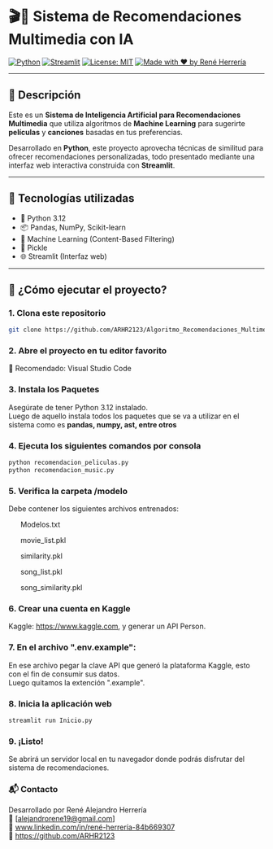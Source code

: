 # 🎬🎵 Sistema de Recomendaciones Multimedia con IA

[![Python](https://img.shields.io/badge/Python-3.12-blue?logo=python)](https://www.python.org/)
[![Streamlit](https://img.shields.io/badge/Streamlit-WebApp-FF4B4B?logo=streamlit&logoColor=white)](https://streamlit.io/)
[![License: MIT](https://img.shields.io/badge/License-MIT-green.svg)](https://opensource.org/licenses/MIT)
[![Made with ❤️ by René Herrería](https://img.shields.io/badge/Made%20with-%E2%9D%A4-red)](https://github.com/tu_usuario)

---

## 📌 Descripción

Este es un **Sistema de Inteligencia Artificial para Recomendaciones Multimedia** que utiliza algoritmos de **Machine Learning** para sugerirte **películas** y **canciones** basadas en tus preferencias.

Desarrollado en **Python**, este proyecto aprovecha técnicas de similitud para ofrecer recomendaciones personalizadas, todo presentado mediante una interfaz web interactiva construida con **Streamlit**.

---

## 🧠 Tecnologías utilizadas

- 🐍 Python 3.12  
- 📦 Pandas, NumPy, Scikit-learn  
- 🧠 Machine Learning (Content-Based Filtering)  
- 💾 Pickle  
- 🌐 Streamlit (Interfaz web)

---

## 🚀 ¿Cómo ejecutar el proyecto?

### 1. Clona este repositorio

```bash
git clone https://github.com/ARHR2123/Algoritmo_Recomendaciones_Multimedia.git

```
### 2. Abre el proyecto en tu editor favorito
📁 Recomendado: Visual Studio Code
### 3. Instala los Paquetes
Asegúrate de tener Python 3.12 instalado. 
<br>
Luego de aquello instala todos los paquetes que se va a utilizar en el sistema como es <strong>pandas, numpy, ast, entre otros</strong>

### 4. Ejecuta los siguientes comandos por consola

```bash
python recomendacion_peliculas.py
python recomendacion_music.py
```
### 5. Verifica la carpeta /modelo
Debe contener los siguientes archivos entrenados:
<ul>Modelos.txt</ul>
<ul>movie_list.pkl</ul>
<ul>similarity.pkl</ul>
<ul>song_list.pkl</ul>
<ul>song_similarity.pkl</ul>

### 6. Crear una cuenta en Kaggle
Kaggle: https://www.kaggle.com, y generar un API Person.

### 7. En el archivo ".env.example": 
En ese archivo pegar la clave API que generó la plataforma Kaggle, esto con el fin de consumir sus datos.
<br>
Luego quitamos la extención ".example".

### 8. Inicia la aplicación web

```bash
streamlit run Inicio.py
```
### 9. ¡Listo!
Se abrirá un servidor local en tu navegador donde podrás disfrutar del sistema de recomendaciones.

### 📬 Contacto
Desarrollado por René Alejandro Herrería
<br>
📧 [alejandrorene19@gmail.com]
<br>
🔗 www.linkedin.com/in/rené-herrería-84b669307
<br>
🐙 https://github.com/ARHR2123

